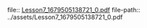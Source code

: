 file:: [Lesson7_1679505138721_0.pdf](../assets/Lesson7_1679505138721_0.pdf)
file-path:: ../assets/Lesson7_1679505138721_0.pdf

